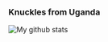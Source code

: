 ### Knuckles from Uganda
![My github stats](https://github-readme-stats.vercel.app/api?username=knucklesuganda&show_icons=true&theme=radical)
<!--
